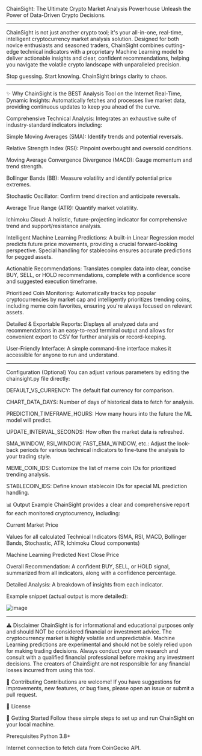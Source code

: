 ChainSight: The Ultimate Crypto Market Analysis Powerhouse
Unleash the Power of Data-Driven Crypto Decisions.

___________________________________________________________________________________________________________________________________________________________________


ChainSight is not just another crypto tool; it's your all-in-one, real-time, intelligent cryptocurrency market analysis solution. Designed for both novice enthusiasts and seasoned traders, ChainSight combines cutting-edge technical indicators with a proprietary Machine Learning model to deliver actionable insights and clear, confident recommendations, helping you navigate the volatile crypto landscape with unparalleled precision.

Stop guessing. Start knowing. ChainSight brings clarity to chaos.

___________________________________________________________________________________________________________________________________________________________________


✨ Why ChainSight is the BEST Analysis Tool on the Internet
Real-Time, Dynamic Insights: Automatically fetches and processes live market data, providing continuous updates to keep you ahead of the curve.

Comprehensive Technical Analysis: Integrates an exhaustive suite of industry-standard indicators including:

Simple Moving Averages (SMA): Identify trends and potential reversals.

Relative Strength Index (RSI): Pinpoint overbought and oversold conditions.

Moving Average Convergence Divergence (MACD): Gauge momentum and trend strength.

Bollinger Bands (BB): Measure volatility and identify potential price extremes.

Stochastic Oscillator: Confirm trend direction and anticipate reversals.

Average True Range (ATR): Quantify market volatility.

Ichimoku Cloud: A holistic, future-projecting indicator for comprehensive trend and support/resistance analysis.

Intelligent Machine Learning Predictions: A built-in Linear Regression model predicts future price movements, providing a crucial forward-looking perspective. Special handling for stablecoins ensures accurate predictions for pegged assets.

Actionable Recommendations: Translates complex data into clear, concise BUY, SELL, or HOLD recommendations, complete with a confidence score and suggested execution timeframe.

Prioritized Coin Monitoring: Automatically tracks top popular cryptocurrencies by market cap and intelligently prioritizes trending coins, including meme coin favorites, ensuring you're always focused on relevant assets.

Detailed & Exportable Reports: Displays all analyzed data and recommendations in an easy-to-read terminal output and allows for convenient export to CSV for further analysis or record-keeping.

User-Friendly Interface: A simple command-line interface makes it accessible for anyone to run and understand.



___________________________________________________________________________________________________________________________________________________________________

Configuration (Optional)
You can adjust various parameters by editing the chainsight.py file directly:

DEFAULT_VS_CURRENCY: The default fiat currency for comparison.

CHART_DATA_DAYS: Number of days of historical data to fetch for analysis.

PREDICTION_TIMEFRAME_HOURS: How many hours into the future the ML model will predict.

UPDATE_INTERVAL_SECONDS: How often the market data is refreshed.

SMA_WINDOW, RSI_WINDOW, FAST_EMA_WINDOW, etc.: Adjust the look-back periods for various technical indicators to fine-tune the analysis to your trading style.

MEME_COIN_IDS: Customize the list of meme coin IDs for prioritized trending analysis.

STABLECOIN_IDS: Define known stablecoin IDs for special ML prediction handling.

📊 Output Example
ChainSight provides a clear and comprehensive report for each monitored cryptocurrency, including:

Current Market Price

Values for all calculated Technical Indicators (SMA, RSI, MACD, Bollinger Bands, Stochastic, ATR, Ichimoku Cloud components)

Machine Learning Predicted Next Close Price

Overall Recommendation: A confident BUY, SELL, or HOLD signal, summarized from all indicators, along with a confidence percentage.

Detailed Analysis: A breakdown of insights from each indicator.

Example snippet (actual output is more detailed):

![image](https://github.com/user-attachments/assets/746063ce-c520-424f-89a3-ff76264d406b)

--------------------------------------------------------------------------------

⚠️ Disclaimer
ChainSight is for informational and educational purposes only and should NOT be considered financial or investment advice. The cryptocurrency market is highly volatile and unpredictable. Machine Learning predictions are experimental and should not be solely relied upon for making trading decisions. Always conduct your own research and consult with a qualified financial professional before making any investment decisions. The creators of ChainSight are not responsible for any financial losses incurred from using this tool.

🤝 Contributing
Contributions are welcome! If you have suggestions for improvements, new features, or bug fixes, please open an issue or submit a pull request.

📄 License

🚀 Getting Started
Follow these simple steps to set up and run ChainSight on your local machine.

Prerequisites
Python 3.8+

Internet connection to fetch data from CoinGecko API.
